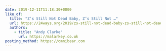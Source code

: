 ```yaml
---
date: 2019-12-11T11:18:30+0000
like_of:
  title: "Z’s Still Not Dead Baby, Z’s Still Not …"
  url: https://24ways.org/2019/zs-still-not-dead-baby-zs-still-not-dead/
  authors:
    - title: "Andy Clarke"
      url: https://malarkey.co.uk
posting_method: https://omnibear.com
---
```

